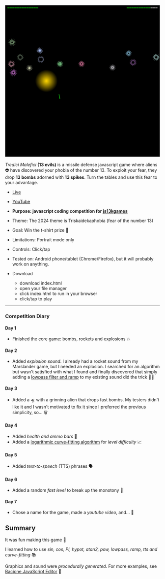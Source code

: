 [![Play](README.JPG)](https://bacionejs.github.io/tredicimalefici)

*Tredici Malefici* **(13 evils)** is a missile defense javascript game where aliens 👽 have discovered your phobia of the number 13. To exploit your fear, they drop **13 bombs** adorned with **13 spikes**. Turn the tables and use this fear to your advantage.

- [Live](https://bacionejs.github.io/tredicimalefici)
- [YouTube](http://www.youtube.com/@bacionejs)

- **Purpose: javascript coding competition for [js13kgames](https://js13kgames.com)**
- Theme: The 2024 theme is Triskaidekaphobia (fear of the number 13)
- Goal: Win the t-shirt prize 🎯
- Limitations: Portrait mode only
- Controls: Click/tap
- Tested on: Android phone/tablet (Chrome/Firefox), but it will probably work on anything.

- Download
  - download index.html
  - open your file manager
  - click index.html to run in your browser
  - click/tap to play

---

### Competition Diary

#### Day 1
- Finished the core game: bombs, rockets and explosions 💥

#### Day 2
- Added *explosion sound*. I already had a rocket sound from my Marslander game, but I needed an explosion. I searched for an algorithm but wasn't satisfied with what I found and finally discovered that simply adding a [lowpass filter and ramp](https://bacionejs.github.io/explosion) to my existing sound did the trick 🕵️‍♂️

#### Day 3
- Added a 🛸 with a grinning alien that drops fast bombs. My testers didn't like it and I wasn't motivated to fix it since I preferred the previous simplicity, so... 🗑️

#### Day 4
- Added *health and ammo bars* 🚥
- Added a [logarithmic curve-fitting algorithm](https://bacionejs.github.io/difficultyalgorithm) for *level difficulty* 📈

#### Day 5
- Added *text-to-speech* (TTS) phrases 🗣️

#### Day 6
- Added a random *fast level* to break up the monotony 🤪

#### Day 7
- Chose a name for the game, made a *youtube video*, and... 🚀

## Summary
It was fun making this game 🥳

I learned how to use *sin, cos, PI, hypot, atan2, pow, lowpass, ramp, tts and curve-fitting* 📚


Graphics and sound were *procedurally generated*. For more examples, see [Bacione JavaScript Editor](https://github.com/bacionejs/editor) 🫦
